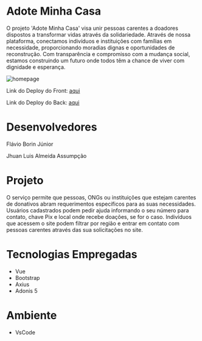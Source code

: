 # Adote Minha Casa

O projeto 'Adote Minha Casa' visa unir pessoas carentes a doadores dispostos a transformar vidas através da solidariedade. Através de nossa plataforma, conectamos indivíduos e instituições com famílias em necessidade, proporcionando moradias dignas e oportunidades de reconstrução. Com transparência e compromisso com a mudança social, estamos construindo um futuro onde todos têm a chance de viver com dignidade e esperança.

![homepage](https://github.com/elc1090/project3-2024a-flavio-jhuan-1/blob/main/homepage.png)

Link do Deploy do Front: [aqui](https://adote-minha-casa-web.vercel.app/)

Link do Deploy do Back: [aqui](https://adote-minha-casa-api-ef5021418d25.herokuapp.com/)

# Desenvolvedores

Flávio Borin Júnior

Jhuan Luis Almeida Assumpção

# Projeto

O serviço permite que pessoas, ONGs ou instituições que estejam carentes de donativos abram requerimentos específicos para as suas necessidades. Usuários cadastrados podem pedir ajuda informando o seu número para contato, chave Pix e local onde recebe doações, se for o caso. Indivíduos que acessem o site podem filtrar por região e entrar em contato com pessoas carentes através das sua solicitações no site.

# Tecnologias Empregadas
 - Vue
 - Bootstrap
 - Axius
 - Adonis 5

# Ambiente

- VsCode
